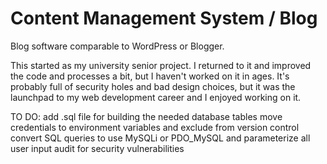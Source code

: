 # Content Management System / Blog
Blog software comparable to WordPress or Blogger.

This started as my university senior project. I returned to it and improved the code and processes a bit, but I haven't worked on it in ages. It's probably full of security holes and bad design choices, but it was the launchpad to my web development career and I enjoyed working on it.

TO DO: 
add .sql file for building the needed database tables
move credentials to environment variables and exclude from version control
convert SQL queries to use MySQLi or PDO_MySQL and parameterize all user input
audit for security vulnerabilities
